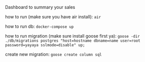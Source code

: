 Dashboard to summary your sales

how to run (make sure you have air install):
`air`

how to run db:
`docker-compose up`

how to run migration (make sure install goose first ya):
`goose -dir ./db/migrations postgres "host=hostname dbname=name user=root password=yayaya sslmode=disable" up;`

create new migration:
`goose create column sql`
